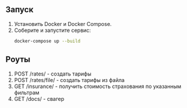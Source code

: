 ## Запуск
1. Установить Docker и Docker Compose.
2. Соберите и запустите сервис:
   ```bash
   docker-compose up --build
   ```

## Роуты
1. POST /rates/ - создать тарифы
2. POST /rates/file/ - создать тарифы из файла
3. GET /insurance/ - получить стоимость страхования по указанным фильтрам
4. GET /docs/ - свагер
